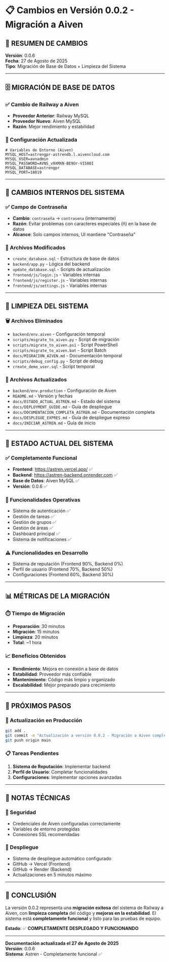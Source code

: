 # 📋 Cambios en Versión 0.0.2 - Migración a Aiven

## 🎯 **RESUMEN DE CAMBIOS**

**Versión**: 0.0.6  
**Fecha**: 27 de Agosto de 2025  
**Tipo**: Migración de Base de Datos + Limpieza del Sistema

---

## 🗄️ **MIGRACIÓN DE BASE DE DATOS**

### **✅ Cambio de Railway a Aiven**
- **Proveedor Anterior**: Railway MySQL
- **Proveedor Nuevo**: Aiven MySQL
- **Razón**: Mejor rendimiento y estabilidad

### **🔧 Configuración Actualizada**
```env
# Variables de Entorno (Aiven)
MYSQL_HOST=astrengpr-astrendb.l.aivencloud.com
MYSQL_USER=avnadmin
MYSQL_PASSWORD=AVNS_v9XMXN-BE9Or-VI580I
MYSQL_DATABASE=astrengpr
MYSQL_PORT=18019
```

---

## 🔄 **CAMBIOS INTERNOS DEL SISTEMA**

### **✅ Campo de Contraseña**
- **Cambio**: `contraseña` → `contrasena` (internamente)
- **Razón**: Evitar problemas con caracteres especiales (ñ) en la base de datos
- **Alcance**: Solo campos internos, UI mantiene "Contraseña"

### **📁 Archivos Modificados**
- `create_database.sql` - Estructura de base de datos
- `backend/app.py` - Lógica del backend
- `update_database.sql` - Scripts de actualización
- `frontend/js/login.js` - Variables internas
- `frontend/js/register.js` - Variables internas
- `frontend/js/settings.js` - Variables internas

---

## 🧹 **LIMPIEZA DEL SISTEMA**

### **🗑️ Archivos Eliminados**
- `backend/env.aiven` - Configuración temporal
- `scripts/migrate_to_aiven.py` - Script de migración
- `scripts/migrate_to_aiven.ps1` - Script PowerShell
- `scripts/migrate_to_aiven.bat` - Script Batch
- `docs/MIGRACION_AIVEN.md` - Documentación temporal
- `scripts/debug_config.py` - Script de debug
- `create_demo_user.sql` - Script temporal

### **📝 Archivos Actualizados**
- `backend/env.production` - Configuración de Aiven
- `README.md` - Versión y fechas
- `docs/ESTADO_ACTUAL_ASTREN.md` - Estado del sistema
- `docs/DEPLOYMENT_GUIDE.md` - Guía de despliegue
- `docs/DOCUMENTACION_COMPLETA_ASTREN.md` - Documentación completa
- `docs/DESPLEGUE_EXPRES.md` - Guía de despliegue expreso
- `docs/INICIAR_ASTREN.md` - Guía de inicio

---

## 🚀 **ESTADO ACTUAL DEL SISTEMA**

### **✅ Completamente Funcional**
- **Frontend**: https://astren.vercel.app/ ✅
- **Backend**: https://astren-backend.onrender.com ✅
- **Base de Datos**: Aiven MySQL ✅
- **Versión**: 0.0.6 ✅

### **🔧 Funcionalidades Operativas**
- Sistema de autenticación ✅
- Gestión de tareas ✅
- Gestión de grupos ✅
- Gestión de áreas ✅
- Dashboard principal ✅
- Sistema de notificaciones ✅

### **⚠️ Funcionalidades en Desarrollo**
- Sistema de reputación (Frontend 90%, Backend 0%)
- Perfil de usuario (Frontend 70%, Backend 50%)
- Configuraciones (Frontend 60%, Backend 30%)

---

## 📊 **MÉTRICAS DE LA MIGRACIÓN**

### **⏱️ Tiempo de Migración**
- **Preparación**: 30 minutos
- **Migración**: 15 minutos
- **Limpieza**: 20 minutos
- **Total**: ~1 hora

### **📈 Beneficios Obtenidos**
- **Rendimiento**: Mejora en conexión a base de datos
- **Estabilidad**: Proveedor más confiable
- **Mantenimiento**: Código más limpio y organizado
- **Escalabilidad**: Mejor preparado para crecimiento

---

## 🎯 **PRÓXIMOS PASOS**

### **🔄 Actualización en Producción**
```bash
git add .
git commit -m "Actualización a versión 0.0.2 - Migración a Aiven completada"
git push origin main
```

### **📋 Tareas Pendientes**
1. **Sistema de Reputación**: Implementar backend
2. **Perfil de Usuario**: Completar funcionalidades
3. **Configuraciones**: Implementar opciones avanzadas

---

## 📝 **NOTAS TÉCNICAS**

### **🔐 Seguridad**
- Credenciales de Aiven configuradas correctamente
- Variables de entorno protegidas
- Conexiones SSL recomendadas

### **🔄 Despliegue**
- Sistema de despliegue automático configurado
- GitHub → Vercel (Frontend)
- GitHub → Render (Backend)
- Actualizaciones en 5 minutos máximo

---

## 🎉 **CONCLUSIÓN**

La versión 0.0.2 representa una **migración exitosa** del sistema de Railway a Aiven, con **limpieza completa** del código y **mejoras en la estabilidad**. El sistema está **completamente funcional** y listo para las pruebas de equipo.

**Estado**: ✅ **COMPLETAMENTE DESPLEGADO Y FUNCIONANDO**

---

**Documentación actualizada el 27 de Agosto de 2025**  
**Versión**: 0.0.6  
**Sistema**: Astren - Completamente funcional ✅
